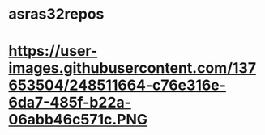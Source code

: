 # asras32repos

 # https://user-images.githubusercontent.com/137653504/248511664-c76e316e-6da7-485f-b22a-06abb46c571c.PNG
